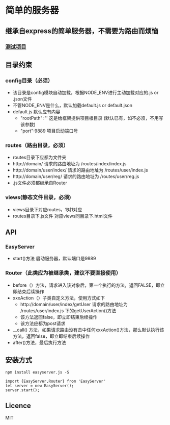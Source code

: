 # 简单的服务器
## 继承自express的简单服务器，不需要为路由而烦恼
### [测试项目](https://github.com/332065255/easy_test)

## 目录约束
### config目录（必须）
* 该目录是config模块自动加载，根据NODE_ENV进行主动加载对应的.js or .json文件
* 不管NODE_ENV是什么，默认加载default.js or default.json
* default.js 默认应有内容
	* 	"rootPath": ''    这是给框架提供项目根目录 (默认已有，如不必须，不用写该参数)
	*  "port":9889       项目启动端口号

	
### routes（路由目录，必须）
* routes目录下应都为文件夹
* http://domain/ 请求的路由地址为 /routes/index/index.js
* http://domain/user/index/ 请求的路由地址为 /routes/user/index.js
* http://domain/user/reg/ 请求的路由地址为 /routes/user/reg.js
* .js文件必须都继承自Router
	
### views(静态文件目录，必须)
* views目录下对应routes，1对1对应
* routes目录下.js文件 对应views同目录下.html文件



## API
### EasyServer
* start()方法 启动服务器，默认端口是9889

### Router（此类应为被继承类，建议不要直接使用）
* before（）方法，请求进入该对象后，第一个执行的方法，返回FALSE，即立即结束后续操作
* xxxAction（）子类自定义方法，使用方式如下
	* http://domain/user/index/getUser 请求的路由地址为 /routes/user/index.js 下的getUserAction()方法
	* 该方法返回false，即立即结束后续操作
	* 该方法应都为post请求
* __call() 方法，如果请求路由没有击中任何xxxAction()方法，那么默认执行该方法，返回false，即立即结束后续操作
* after()方法，最后执行方法
	



## 安装方式
```
npm install easyserver.js -S

import {EasyServer,Router} from 'EasyServer'
let server = new EasyServer();
server.start();
```

## Licence

MIT